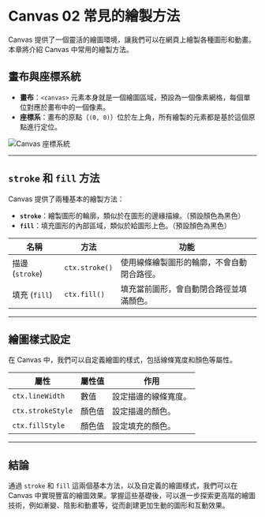 # Canvas 02 常見的繪製方法

Canvas 提供了一個靈活的繪圖環境，讓我們可以在網頁上繪製各種圖形和動畫。本章將介紹 Canvas 中常用的繪製方法。

## 畫布與座標系統

- **畫布**：`<canvas>` 元素本身就是一個繪圖區域，預設為一個像素網格，每個單位對應於畫布中的一個像素。
- **座標系**：畫布的原點（`(0, 0)`）位於左上角，所有繪製的元素都是基於這個原點進行定位。

![Canvas 座標系統](https://jason-code.pro/canvas/01-position.png)

---

## `stroke` 和 `fill` 方法

Canvas 提供了兩種基本的繪製方法：

- **`stroke`**：繪製圖形的輪廓，類似於在圖形的邊緣描線。（預設顏色為黑色）
- **`fill`**：填充圖形的內部區域，類似於給圖形上色。（預設顏色為黑色）

| 名稱            | 方法           | 功能                                       |
| --------------- | -------------- | ------------------------------------------ |
| 描邊 (`stroke`) | `ctx.stroke()` | 使用線條繪製圖形的輪廓，不會自動閉合路徑。 |
| 填充 (`fill`)   | `ctx.fill()`   | 填充當前圖形，會自動閉合路徑並填滿顏色。   |

---

## 繪圖樣式設定

在 Canvas 中，我們可以自定義繪圖的樣式，包括線條寬度和顏色等屬性。

| 屬性              | 屬性值 | 作用                 |
| ----------------- | ------ | -------------------- |
| `ctx.lineWidth`   | 數值   | 設定描邊的線條寬度。 |
| `ctx.strokeStyle` | 顏色值 | 設定描邊的顏色。     |
| `ctx.fillStyle`   | 顏色值 | 設定填充的顏色。     |

---

## 結論

通過 `stroke` 和 `fill` 這兩個基本方法，以及自定義的繪圖樣式，我們可以在 Canvas 中實現豐富的繪圖效果。掌握這些基礎後，可以進一步探索更高階的繪圖技術，例如漸變、陰影和動畫等，從而創建更加生動的圖形和互動效果。
